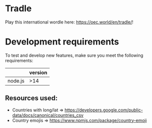 # Tradle

Play this international wordle here: https://oec.world/en/tradle/!

# Development requirements

To test and develop new features, make sure you meet the following requirements:

|         | version |
|---------|---------|
| node.js | >14     |

## Resources used:

- Countries with long/lat => https://developers.google.com/public-data/docs/canonical/countries_csv
- Country emojis => https://www.npmjs.com/package/country-emoji
